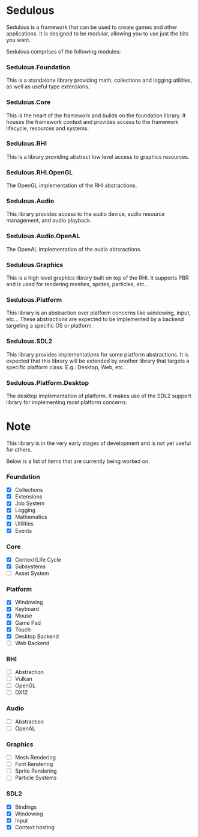 # Sedulous
Sedulous is a framework that can be used to create games and other applications.
It is designed to be modular, allowing you to use just the bits you want.

Sedulous comprises of the following modules:

### Sedulous.Foundation
This is a standalone library providing math, collections and logging utilities, as well as useful type extensions.

### Sedulous.Core
This is the heart of the framework and builds on the foundation library. It houses the framework context and provides access to the framework lifecycle,  resources and systems.

### Sedulous.RHI
This is a library providing abstract low level access to graphics resources.

### Sedulous.RHI.OpenGL
The OpenGL implementation of the RHI abstractions.

### Sedulous.Audio
This library provides access to the audio device, audio resource management, and audio playback.

### Sedulous.Audio.OpenAL
The OpenAL implementation of the audio abtsractions.

### Sedulous.Graphics
This is a high level graphics library built on top of the RHI. It supports PBR and is used for rendering meshes, sprites, particles, etc...

### Sedulous.Platform
This library is an abstraction over platform concerns like windowing, input, etc...
These abstractions are expected to be implemented by a backend targeting a specific OS or platform.

### Sedulous.SDL2
This library provides implementations for some platform abstractions. 
It is expected that this library will be extended by another library that targets a specific platform class. E.g.: Desktop, Web, etc...

### Sedulous.Platform.Desktop
The desktop implementation of platform. It makes use of the SDL2 support library for implementing most platform concerns.

# Note
This library is in the very early stages of development and is not yet useful for others.

Below is a list of items that are currently being worked on.

### Foundation
- [x] Collections
- [x] Extensions
- [x] Job System
- [x] Logging
- [x] Mathematics
- [x] Utilities
- [x] Events

### Core
- [x] Context/Life Cycle
- [x] Subsystems
- [ ] Asset System

### Platform
- [x] Windowing
- [x] Keyboard
- [x] Mouse
- [x] Game Pad
- [x] Touch
- [x] Desktop Backend
- [ ] Web Backend

### RHI
- [ ] Abstraction
- [ ] Vulkan
- [ ] OpenGL
- [ ] DX12

### Audio
- [ ] Abstraction
- [ ] OpenAL

### Graphics
- [ ] Mesh Rendering
- [ ] Font Rendering
- [ ] Sprite Rendering
- [ ] Particle Systems

### SDL2
- [x] Bindings
- [x] Windowing
- [x] Input
- [x] Context hosting
